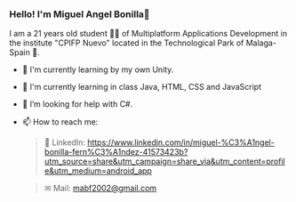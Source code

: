 ### Hello! I'm Miguel Angel Bonilla👋

I am a 21 years old student 👨‍🎓 of Multiplatform Applications Development in the institute "CPIFP Nuevo" located in the Technological Park of Malaga-Spain 🏫.

- 🚀 I'm currently learning by my own Unity.
- 📖 I'm currently learning in class Java, HTML, CSS and JavaScript
- 🤔 I’m looking for help with C#.
- 📫 How to reach me: 
      
  > 💼 LinkedIn: https://www.linkedin.com/in/miguel-%C3%A1ngel-bonilla-fern%C3%A1ndez-41573423b?utm_source=share&utm_campaign=share_via&utm_content=profile&utm_medium=android_app

  > ✉ Mail: mabf2002@gmail.com
